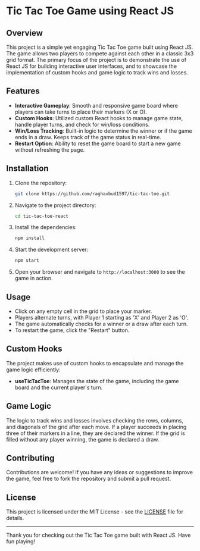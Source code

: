 # Tic Tac Toe Game using React JS

## Overview
This project is a simple yet engaging Tic Tac Toe game built using React JS. The game allows two players to compete against each other in a classic 3x3 grid format. The primary focus of the project is to demonstrate the use of React JS for building interactive user interfaces, and to showcase the implementation of custom hooks and game logic to track wins and losses.

## Features
- **Interactive Gameplay**: Smooth and responsive game board where players can take turns to place their markers (X or O).
- **Custom Hooks**: Utilized custom React hooks to manage game state, handle player turns, and check for win/loss conditions.
- **Win/Loss Tracking**: Built-in logic to determine the winner or if the game ends in a draw. Keeps track of the game status in real-time.
- **Restart Option**: Ability to reset the game board to start a new game without refreshing the page.

## Installation

1. Clone the repository:
   ```sh
   git clone https://github.com/raghavbud1597/tic-tac-toe.git
   ```
2. Navigate to the project directory:
   ```sh
   cd tic-tac-toe-react
   ```
3. Install the dependencies:
   ```sh
   npm install
   ```
4. Start the development server:
   ```sh
   npm start
   ```
5. Open your browser and navigate to `http://localhost:3000` to see the game in action.

## Usage
- Click on any empty cell in the grid to place your marker.
- Players alternate turns, with Player 1 starting as 'X' and Player 2 as 'O'.
- The game automatically checks for a winner or a draw after each turn.
- To restart the game, click the "Restart" button.

## Custom Hooks
The project makes use of custom hooks to encapsulate and manage the game logic efficiently:
- **useTicTacToe**: Manages the state of the game, including the game board and the current player's turn.

## Game Logic
The logic to track wins and losses involves checking the rows, columns, and diagonals of the grid after each move. If a player succeeds in placing three of their markers in a line, they are declared the winner. If the grid is filled without any player winning, the game is declared a draw.

## Contributing
Contributions are welcome! If you have any ideas or suggestions to improve the game, feel free to fork the repository and submit a pull request.

## License
This project is licensed under the MIT License - see the [LICENSE](LICENSE) file for details.

---

Thank you for checking out the Tic Tac Toe game built with React JS. Have fun playing!